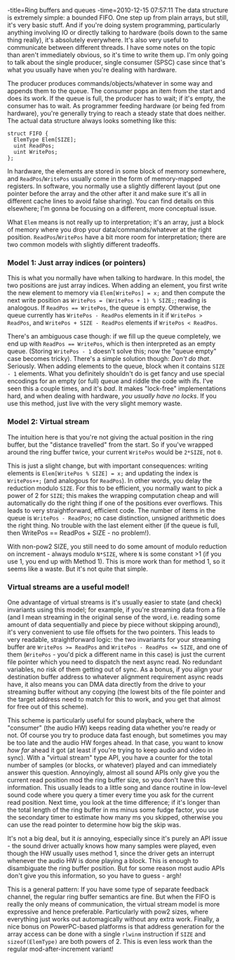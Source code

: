 -title=Ring buffers and queues
-time=2010-12-15 07:57:11
The data structure is extremely simple: a bounded FIFO. One step up from plain arrays, but still, it's very basic stuff. And if you're doing system programming, particularly anything involving IO or directly talking to hardware \(boils down to the same thing really\), it's absolutely everywhere. It's also very useful to communicate between different threads. I have some notes on the topic than aren't immediately obvious, so it's time to write them up. I'm only going to talk about the single producer, single consumer \(SPSC\) case since that's what you usually have when you're dealing with hardware.

The producer produces commands/objects/whatever in some way and appends them to the queue. The consumer pops an item from the start and does its work. If the queue is full, the producer has to wait; if it's empty, the consumer has to wait. As programmer feeding hardware \(or being fed from hardware\), you're generally trying to reach a steady state that does neither. The actual data structure always looks something like this:

```
struct FIFO {
  ElemType Elem[SIZE];
  uint ReadPos;
  uint WritePos;
};
```

In hardware, the elements are stored in some block of memory somewhere, and `ReadPos`/`WritePos` usually come in the form of memory\-mapped registers. In software, you normally use a slightly different layout \(put one pointer before the array and the other after it and make sure it's all in different cache lines to avoid false sharing\). You can find details on this elsewhere; I'm gonna be focusing on a different, more conceptual issue.

What `Elem` means is not really up to interpretation; it's an array, just a block of memory where you drop your data/commands/whatever at the right position. `ReadPos`/`WritePos` have a bit more room for interpretation; there are two common models with slightly different tradeoffs.

### Model 1: Just array indices \(or pointers\)

This is what you normally have when talking to hardware. In this model, the two positions are just array indices. When adding an element, you first write the new element to memory via `Elem[WritePos] = x;` and then compute the next write position as `WritePos = (WritePos + 1) % SIZE;`; reading is analogous. If `ReadPos == WritePos`, the queue is empty. Otherwise, the queue currently has `WritePos - ReadPos` elements in it if `WritePos > ReadPos`, and `WritePos + SIZE - ReadPos` elements if `WritePos < ReadPos`.

There's an ambiguous case though: if we fill up the queue completely, we end up with `ReadPos == WritePos`, which is then interpreted as an empty queue. \(Storing `WritePos - 1` doesn't solve this; now the "queue empty" case becomes tricky\). There's a simple solution though: *Don't do that*. Seriously. When adding elements to the queue, block when it contains `SIZE - 1` elements. What you definitely shouldn't do is get fancy and use special encodings for an empty \(or full\) queue and riddle the code with ifs. I've seen this a couple times, and it's *bad*. It makes "lock\-free" implementations hard, and when dealing with hardware, *you usually have no locks*. If you use this method, just live with the very slight memory waste.

### Model 2: Virtual stream

The intuition here is that you're not giving the actual position in the ring buffer, but the "distance travelled" from the start. So if you've wrapped around the ring buffer twice, your current `WritePos` would be `2*SIZE`, not `0`.

This is just a slight change, but with important consequences: writing elements is `Elem[WritePos % SIZE] = x;` and updating the index is `WritePos++;` \(and analogous for `ReadPos`\). In other words, you delay the reduction modulo `SIZE`. For this to be efficient, you normally want to pick a power of 2 for `SIZE`; this makes the wrapping computation cheap and will automatically do the right thing if one of the positions ever overflows. This leads to very straightforward, efficient code. The number of items in the queue is `WritePos - ReadPos`; no case distinction, unsigned arithmetic does the right thing. No trouble with the last element either \(if the queue is full, then WritePos == ReadPos \+ SIZE \- no problem!\).

With non\-pow2 SIZE, you still need to do some amount of modulo reduction on increment \- always modulo `N*SIZE`, where `N` is some constant \>1 \(if you use 1, you end up with Method 1\). This is more work than for method 1, so it seems like a waste. But it's not quite that simple.

### Virtual streams are a useful model!

One advantage of virtual streams is it's usually easier to state \(and check\) invariants using this model; for example, if you're streaming data from a file \(and I mean streaming in the original sense of the word, i.e. reading some amount of data sequentially and piece by piece without skipping around\), it's very convenient to use file offsets for the two pointers. This leads to very readable, straightforward logic: the two invariants for your streaming buffer are `WritePos >= ReadPos` and `WritePos - ReadPos <= SIZE`, and one of them \(`WritePos` \- you'd pick a different name in this case\) is just the current file pointer which you need to dispatch the next async read. No redundant variables, no risk of them getting out of sync. As a bonus, if you align your destination buffer address to whatever alignment requirement async reads have, it also means you can DMA data directly from the drive to your streaming buffer without any copying \(the lowest bits of the file pointer and the target address need to match for this to work, and you get that almost for free out of this scheme\).

This scheme is particularly useful for sound playback, where the "consumer" \(the audio HW\) keeps reading data whether you're ready or not. Of course you try to produce data fast enough, but sometimes you may be too late and the audio HW forges ahead. In that case, you want to know *how far* ahead it got \(at least if you're trying to keep audio and video in sync\). With a "virtual stream" type API, you have a counter for the total number of samples \(or blocks, or whatever\) played and can immediately answer this question. Annoyingly, almost all sound APIs only give you the current read position mod the ring buffer size, so you don't have this information. This usually leads to a little song and dance routine in low\-level sound code where you query a timer every time you ask for the current read position. Next time, you look at the time difference; if it's longer than the total length of the ring buffer in ms minus some fudge factor, you use the secondary timer to estimate how many ms you skipped, otherwise you can use the read pointer to determine how big the skip was.

It's not a big deal, but it *is* annoying, especially since it's purely an API issue \- the sound driver actually knows how many samples were played, even though the HW usually uses method 1, since the driver gets an interrupt whenever the audio HW is done playing a block. This is enough to disambiguate the ring buffer position. But for some reason most audio APIs don't give you this information, so you have to guess \- argh!

This is a general pattern: If you have some type of separate feedback channel, the regular ring buffer semantics are fine. But when the FIFO is really the only means of communication, the virtual stream model is more expressive and hence preferable. Particularly with pow2 sizes, where everything just works out automagically without any extra work. Finally, a nice bonus on PowerPC\-based platforms is that address generation for the array access can be done with a single `rlwinm` instruction if `SIZE` and `sizeof(ElemType)` are both powers of 2. This is even less work than the regular mod\-after\-increment variant!